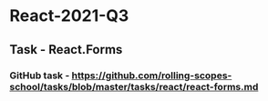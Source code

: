 # React-2021-Q3

## Task - React.Forms

### GitHub task - https://github.com/rolling-scopes-school/tasks/blob/master/tasks/react/react-forms.md
